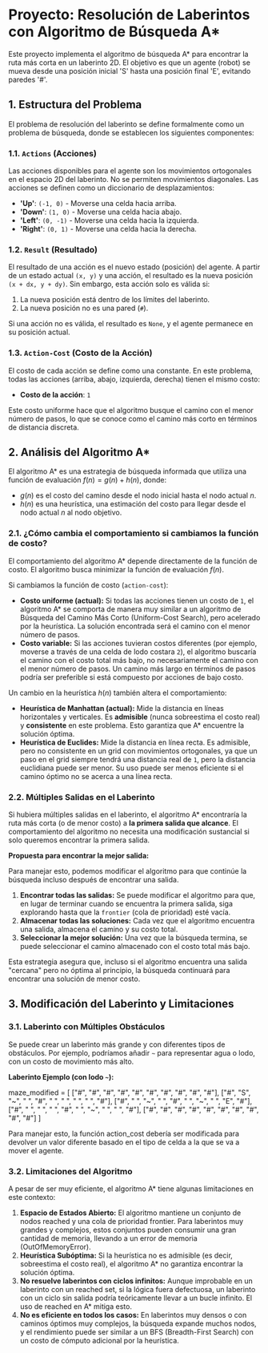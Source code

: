 # Proyecto: Resolución de Laberintos con Algoritmo de Búsqueda A*

Este proyecto implementa el algoritmo de búsqueda A* para encontrar la ruta más corta en un laberinto 2D. El objetivo es que un agente (robot) se mueva desde una posición inicial 'S' hasta una posición final 'E', evitando paredes '#'.

## 1. Estructura del Problema

El problema de resolución del laberinto se define formalmente como un problema de búsqueda, donde se establecen los siguientes componentes:

### 1.1. `Actions` (Acciones)

Las acciones disponibles para el agente son los movimientos ortogonales en el espacio 2D del laberinto. No se permiten movimientos diagonales. Las acciones se definen como un diccionario de desplazamientos:

* **'Up'**: `(-1, 0)` - Moverse una celda hacia arriba.
* **'Down'**: `(1, 0)` - Moverse una celda hacia abajo.
* **'Left'**: `(0, -1)` - Moverse una celda hacia la izquierda.
* **'Right'**: `(0, 1)` - Moverse una celda hacia la derecha.

### 1.2. `Result` (Resultado)

El resultado de una acción es el nuevo estado (posición) del agente. A partir de un estado actual `(x, y)` y una acción, el resultado es la nueva posición `(x + dx, y + dy)`. Sin embargo, esta acción solo es válida si:

1.  La nueva posición está dentro de los límites del laberinto.
2.  La nueva posición no es una pared (`#`).

Si una acción no es válida, el resultado es `None`, y el agente permanece en su posición actual.

### 1.3. `Action-Cost` (Costo de la Acción)

El costo de cada acción se define como una constante. En este problema, todas las acciones (arriba, abajo, izquierda, derecha) tienen el mismo costo:

* **Costo de la acción**: `1`

Este costo uniforme hace que el algoritmo busque el camino con el menor número de pasos, lo que se conoce como el camino más corto en términos de distancia discreta.

## 2. Análisis del Algoritmo A*

El algoritmo A* es una estrategia de búsqueda informada que utiliza una función de evaluación $f(n) = g(n) + h(n)$, donde:

* $g(n)$ es el costo del camino desde el nodo inicial hasta el nodo actual $n$.
* $h(n)$ es una heurística, una estimación del costo para llegar desde el nodo actual $n$ al nodo objetivo.

### 2.1. ¿Cómo cambia el comportamiento si cambiamos la función de costo?

El comportamiento del algoritmo A* depende directamente de la función de costo. El algoritmo busca minimizar la función de evaluación $f(n)$.

Si cambiamos la función de costo (`action-cost`):

* **Costo uniforme (actual):** Si todas las acciones tienen un costo de `1`, el algoritmo A* se comporta de manera muy similar a un algoritmo de Búsqueda del Camino Más Corto (Uniform-Cost Search), pero acelerado por la heurística. La solución encontrada será el camino con el menor número de pasos.
* **Costo variable:** Si las acciones tuvieran costos diferentes (por ejemplo, moverse a través de una celda de lodo costara `2`), el algoritmo buscaría el camino con el costo total más bajo, no necesariamente el camino con el menor número de pasos. Un camino más largo en términos de pasos podría ser preferible si está compuesto por acciones de bajo costo.

Un cambio en la heurística $h(n)$ también altera el comportamiento:
* **Heurística de Manhattan (actual):** Mide la distancia en líneas horizontales y verticales. Es **admisible** (nunca sobreestima el costo real) y **consistente** en este problema. Esto garantiza que A* encuentre la solución óptima.
* **Heurística de Euclides:** Mide la distancia en línea recta. Es admisible, pero no consistente en un grid con movimientos ortogonales, ya que un paso en el grid siempre tendrá una distancia real de `1`, pero la distancia euclidiana puede ser menor. Su uso puede ser menos eficiente si el camino óptimo no se acerca a una línea recta.

### 2.2. Múltiples Salidas en el Laberinto

Si hubiera múltiples salidas en el laberinto, el algoritmo A* encontraría la ruta más corta (o de menor costo) a **la primera salida que alcance**. El comportamiento del algoritmo no necesita una modificación sustancial si solo queremos encontrar la primera salida.

**Propuesta para encontrar la mejor salida:**

Para manejar esto, podemos modificar el algoritmo para que continúe la búsqueda incluso después de encontrar una salida.

1.  **Encontrar todas las salidas:** Se puede modificar el algoritmo para que, en lugar de terminar cuando se encuentra la primera salida, siga explorando hasta que la `frontier` (cola de prioridad) esté vacía.
2.  **Almacenar todas las soluciones:** Cada vez que el algoritmo encuentra una salida, almacena el camino y su costo total.
3.  **Seleccionar la mejor solución:** Una vez que la búsqueda termina, se puede seleccionar el camino almacenado con el costo total más bajo.

Esta estrategia asegura que, incluso si el algoritmo encuentra una salida "cercana" pero no óptima al principio, la búsqueda continuará para encontrar una solución de menor costo.

## 3. Modificación del Laberinto y Limitaciones

### 3.1. Laberinto con Múltiples Obstáculos

Se puede crear un laberinto más grande y con diferentes tipos de obstáculos. Por ejemplo, podríamos añadir `~` para representar agua o lodo, con un costo de movimiento más alto.

**Laberinto Ejemplo (con lodo `~`):**

maze_modified = [
    ["#", "#", "#", "#", "#", "#", "#", "#", "#", "#"],
    ["#", "S", "~", " ", "#", " ", " ", " ", " ", "#"],
    ["#", " ", "~", " ", "#", " ", "~", " ", "E", "#"],
    ["#", " ", " ", " ", "#", " ", "~", " ", " ", "#"],
    ["#", "#", "#", "#", "#", "#", "#", "#", "#", "#"]
]

Para manejar esto, la función action_cost debería ser modificada para devolver un valor diferente basado en el tipo de celda a la que se va a mover el agente.

### 3.2. Limitaciones del Algoritmo
A pesar de ser muy eficiente, el algoritmo A* tiene algunas limitaciones en este contexto:
1. **Espacio de Estados Abierto:** El algoritmo mantiene un conjunto de nodos reached y una cola de prioridad frontier. Para laberintos muy grandes y complejos, estos conjuntos pueden consumir una gran cantidad de memoria, llevando a un error de memoria (OutOfMemoryError).
2. **Heurística Subóptima:** Si la heurística no es admisible (es decir, sobreestima el costo real), el algoritmo A* no garantiza encontrar la solución óptima.
3. **No resuelve laberintos con ciclos infinitos:** Aunque improbable en un laberinto con un reached set, si la lógica fuera defectuosa, un laberinto con un ciclo sin salida podría teóricamente llevar a un bucle infinito. El uso de reached en A* mitiga esto.
4. **No es eficiente en todos los casos:** En laberintos muy densos o con caminos óptimos muy complejos, la búsqueda expande muchos nodos, y el rendimiento puede ser similar a un BFS (Breadth-First Search) con un costo de cómputo adicional por la heurística.
